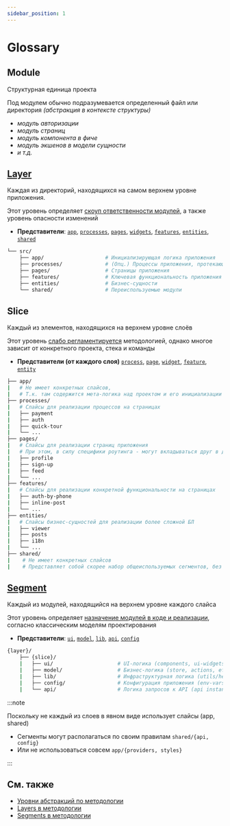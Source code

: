 ```yaml
---
sidebar_position: 1
---
```


# Glossary

## Module

Структурная единица проекта

Под модулем обычно подразумевается определенный файл или директория *(абстракция в контексте структуры)*

- *модуль авторизации*
- *модуль страниц*
- *модуль компонента в фиче*
- *модуль экшенов в модели сущности*
- *и т.д.*

## [Layer][refs-layers]

Каждая из директорий, находящихся на самом верхнем уровне приложения.

Этот уровень определяет [скоуп ответственности модулей][refs-split-layers], а также уровень опасности изменений

- **Представители**: [`app`][refs-layers-app], [`processes`][refs-layers-processes], [`pages`][refs-layers-pages], [`widgets`][refs-layers-widgets], [`features`][refs-layers-features], [`entities`][refs-layers-entities], [`shared`][refs-layers-shared]

```sh
└── src/
    ├── app/                    # Инициализирующая логика приложения
    ├── processes/              # (Опц.) Процессы приложения, протекающие над страницами
    ├── pages/                  # Страницы приложения
    ├── features/               # Ключевая функциональность приложения
    ├── entities/               # Бизнес-сущности
    └── shared/                 # Переиспользуемые модули
```

## Slice

Каждый из элементов, находящихся на верхнем уровне слоёв

Этот уровень [слабо регламентируется][refs-split-slices] методологией, однако многое зависит от конкретного проекта, стека и команды

- **Представители (от каждого слоя)** [`process`][refs-layers-processes], [`page`][refs-layers-pages], [`widget`][refs-layers-widgets], [`feature`][refs-layers-features], [`entity`][refs-layers-entities]

```sh
├── app/
|   # Не имеет конкретных слайсов, 
|   # Т.к. там содержится мета-логика над проектом и его инициализации
├── processes/
|   # Слайсы для реализации процессов на страницах
|   ├── payment
|   ├── auth
|   ├── quick-tour
|   └── ...
├── pages/
|   # Слайсы для реализации страниц приложения
|   # При этом, в силу специфики роутинга - могут вкладываться друг в друга
|   ├── profile
|   ├── sign-up
|   ├── feed
|   └── ...
├── features/
|   # Слайсы для реализации конкретной функциональности на страницах
|   ├── auth-by-phone
|   ├── inline-post
|   └── ...
├── entities/
|   # Слайсы бизнес-сущностей для реализации более сложной БЛ
|   ├── viewer
|   ├── posts
|   ├── i18n
|   └── ...
├── shared/
|    # Не имеет конкретных слайсов
|    # Представляет собой скорее набор общеиспользуемых сегментов, без привязки к БЛ
```

## [Segment][refs-segments]

Каждый из модулей, находящийся на верхнем уровне каждого слайса

Этот уровень определяет [назначение модулей в коде и реализации][refs-split-segments], согласно классическим моделям проектирования

- **Представители**: [`ui`][refs-segments-ui], [`model`][refs-segments-model], [`lib`][refs-segments-lib], [`api`][refs-segments-api], [`config`][refs-segments-config]

```sh
{layer}/
    ├── {slice}/
    |   ├── ui/                     # UI-логика (components, ui-widgets, ...)
    |   ├── model/                  # Бизнес-логика (store, actions, effects, reducers, ...)
    |   ├── lib/                    # Инфраструктурная логика (utils/helpers)
    |   ├── config/                 # Конфигурация приложения (env-vars, ...)
    |   └── api/                    # Логика запросов к API (api instances, requests, ...)
```

:::note

Поскольку не каждый из слоев в явном виде использует слайсы (app, shared)

- Сегменты могут располагаться по своим правилам `shared/{api, config}`
- Или не использоваться совсем `app/{providers, styles}`

:::

## См. также

- [Уровни абстракций по методологии][refs-split]
- [Layers в методологии][refs-layers]
- [Segments в методологии][refs-segments]

[refs-split]: /docs/concepts/app-splitting
[refs-split-layers]: /docs/concepts/app-splitting#group-layers
[refs-split-slices]: /docs/concepts/app-splitting#group-slices
[refs-split-segments]: /docs/concepts/app-splitting#group-segments

[refs-layers]: /docs/reference/layers
[refs-layers-app]: /docs/reference/layers/app
[refs-layers-processes]: /docs/reference/layers/processes
[refs-layers-pages]: /docs/reference/layers/pages
[refs-layers-widgets]: /docs/reference/layers/widgets
[refs-layers-features]: /docs/reference/layers/features
[refs-layers-entities]: /docs/reference/layers/entities
[refs-layers-shared]: /docs/reference/layers/shared
[refs-segments]: /docs/reference/segments
[refs-segments-ui]: /docs/reference/segments#ui
[refs-segments-model]: /docs/reference/segments#model
[refs-segments-lib]: /docs/reference/segments#lib
[refs-segments-api]: /docs/reference/segments#api
[refs-segments-config]: /docs/reference/segments#config
